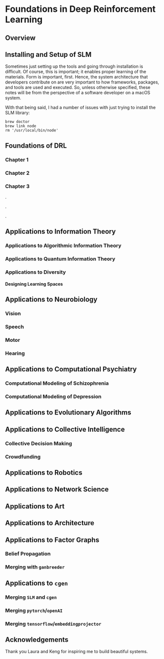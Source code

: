 # Foundations in Deep Reinforcement Learning

## Overview

## Installing and Setup of SLM
Sometimes just setting up the tools and going through installation is difficult. Of course, this is important; it enables proper learning of the materials. Form is important, first. Hence, the system architecture that developers contribute on are very important to how frameworks, packages, and tools are used and executed. So, unless otherwise specified, these notes will be from the perspective of a software developer on a macOS system. 

With that being said, I had a number of issues with just trying to install the SLM library:

```
brew doctor
brew link node
rm '/usr/local/bin/node'
```


## Foundations of DRL

### Chapter 1

### Chapter 2

### Chapter 3
.

.

.

## Applications to Information Theory

### Applications to Algorithmic Information Theory

### Applications to Quantum Information Theory

### Applications to Diversity

#### Designing Learning Spaces

## Applications to Neurobiology

### Vision

### Speech

### Motor

### Hearing

## Applications to Computational Psychiatry

### Computational Modeling of Schizophrenia 

### Computational Modeling of Depression

## Applications to Evolutionary Algorithms

## Applications to Collective Intelligence

### Collective Decision Making

### Crowdfunding


## Applications to Robotics

## Applications to Network Science

## Applications to Art

## Applications to Architecture

## Applications to Factor Graphs

### Belief Propagation

### Merging with `ganbreeder`

## Applications to `cgen`

### Merging `SLM` and `cgen`

### Merging `pytorch`/`openAI`

### Merging `tensorflow`/`embeddingprojector`


## Acknowledgements
Thank you Laura and Keng for inspiring me to build beautiful systems. 